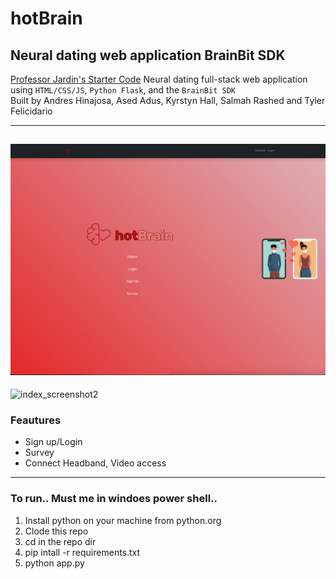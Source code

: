 # hotBrain
##  Neural dating web application  BrainBit SDK
[Professor Jardin's Starter Code](https://github.com/cjardin/cs370_fall_2023_REST)
Neural dating full-stack web application using `HTML/CSS/JS`, `Python Flask`, and the `BrainBit SDK`  
Built by Andres Hinajosa, Ased Adus, Kyrstyn Hall, Salmah Rashed and Tyler Felicidario  

--------------------
![Alt text](README_imgs/index_screenshot2.png)
--------------------



![index_screenshot2](https://github.com/efelicidario/hot_Brain/assets/97812524/f6b2f966-087f-4198-866c-e3c56feb9032)



### Feautures
- Sign up/Login
- Survey
- Connect Headband, Video access
--------------------

### To run.. Must me in windoes power shell..

1. Install python on your machine from python.org
2. Clode this repo
3. cd  in the repo dir
4. pip intall -r requirements.txt
5. python app.py
